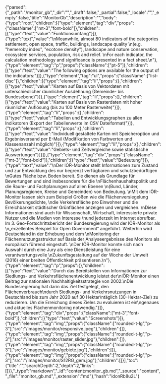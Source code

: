 {"parsed":{"_path":"/monitor_gb","_dir":"","_draft":false,"_partial":false,"_locale":"","_empty":false,"title":"MonitorGb","description":"","body":{"type":"root","children":[{"type":"element","tag":"div","props":{"className":["mt-3","font-bold"]},"children":[{"type":"text","value":"Funktionsumfang"}]},{"type":"text","value":"\nMeanwhile, almost 80 indicators of the categories settlement, open space, traffic, buildings, landscape quality \n(e.g. \"hemeroby index\", \"ecotone density\"), landscape and nature conservation, ecosystem services, population, risk and relief. \nFor each indicator, the calculation methodology and significance is presented in a fact sheet.\n"},{"type":"element","tag":"p","props":{"className":["pt-5"]},"children":[{"type":"text","value":"The following options are available for the output of the indicators:"}]},{"type":"element","tag":"ul","props":{"className":["list-disc"]},"children":[{"type":"element","tag":"li","props":{},"children":[{"type":"text","value":"Karten auf Basis von Vektordaten mit unterschiedlicher räumlicher Ausdehnung (Gemeinde- bis Bundesebene)"}]},{"type":"element","tag":"li","props":{},"children":[{"type":"text","value":"Karten auf Basis von Rasterdaten mit hoher räumlicher Auflösung (bis zu 100 Meter Rasterweite)"}]},{"type":"element","tag":"li","props":{},"children":[{"type":"text","value":"Tabellen und Entwicklungsgraphen zu allen Indikatoren (Export der Tabellenwerte im CSV Dateiformat)"}]},{"type":"element","tag":"li","props":{},"children":[{"type":"text","value":"Individuell gestaltete Karten mit Speicheroption und Ergebnisversand per E-Mail (Modifikation von Farbwerten und Klassenanzahl möglich)"}]},{"type":"element","tag":"li","props":{},"children":[{"type":"text","value":"Gebiets- und Zeitvergleiche sowie statistische Auswertungen"}]}]},{"type":"element","tag":"div","props":{"className":["mt-3","font-bold"]},"children":[{"type":"text","value":"Bedeutung"}]},{"type":"text","value":"\nDer IÖR-Monitor stellt Informationen zum Zustand und zur Entwicklung des nur begrenzt verfügbaren und schutzbedürftigen \nGutes Fläche bzw. Boden bereit. Sie dienen als Grundlage für Bewertungen und sind insbesondere für die \nFlächenhaushaltspolitik und die Raum- und Fachplanungen auf allen Ebenen \n(Bund, Länder, Planungsregionen, Kreise und Gemeinden) von Bedeutung. \nMit dem IÖR-Monitor lassen sich zum Beispiel Größen wie die Flächenversiegelung Bevölkerungsdichte, \ndie Verkehrsfläche pro Einwohner und die Erreichbarkeit städtischer Grünflächen anzeigen und vergleichen. \nDiese Informationen sind auch für Wissenschaft, Wirtschaft, interessierte private Nutzer und die Medien von Interesse \nund jederzeit im Internet abrufbar. Im 3. Geo-Fortschrittsbericht der Bundesregierung wird der IÖR-Monitor als \n„exzellentes Beispiel für Open Government“ angeführt. Weiterhin wird Deutschland in der Erhebung und dem \nMonitoring der Flächennutzungsstruktur auf Basis der Analyseergebnisse des Monitors als europäisch führend eingestuft. \nDer IÖR-Monitor konnte sich nach Auswahl durch eine Jury als eine Dienstleistung für eine verantwortungsvolle \nZukunftsgestaltung auf der Woche der Umwelt (2016) einer breiten Öffentlichkeit präsentieren.\n"},{"type":"element","tag":"p","props":{},"children":[{"type":"text","value":"Durch das Bereitstellen von Informationen zur Siedlungs- und Verkehrsflächenentwicklung leistet der\nIÖR-Monitor einen Beitrag zur nationalen Nachhaltigkeitsstrategie von 2002.\nDie Bundesregierung hat darin das Ziel festgelegt, den Flächenverbrauch\ndurch Siedlungs- und Verkehrsnutzungen in Deutschland bis zum Jahr 2020 auf 30 Hektar\ntäglich (30-Hektar-Ziel) zu reduzieren. Um die Erreichung dieses Zieles zu evaluieren ist ein\ngenaues und aktuelles Flächenmonitoring notwendig."}]},{"type":"element","tag":"div","props":{"className":["mt-3","font-bold"]},"children":[{"type":"text","value":"Screenshots"}]},{"type":"element","tag":"img","props":{"className":["rounded-t-lg","p-3"],"src":"/images/monitor/responsive.jpeg"},"children":[]},{"type":"element","tag":"img","props":{"className":["rounded-t-lg","p-3"],"src":"/images/monitor/raster_slider.jpg"},"children":[]},{"type":"element","tag":"img","props":{"className":["rounded-t-lg","p-3"],"src":"/images/monitor/gebiete.jpg"},"children":[]},{"type":"element","tag":"img","props":{"className":["rounded-t-lg","p-3"],"src":"/images/monitor/S12RG_gem.jpg"},"children":[]}],"toc":{"title":"","searchDepth":2,"depth":2,"links":[]}},"_type":"markdown","_id":"content:monitor_gb.md","_source":"content","_file":"monitor_gb.md","_extension":"md"},"hash":"idonRb8u2L"}